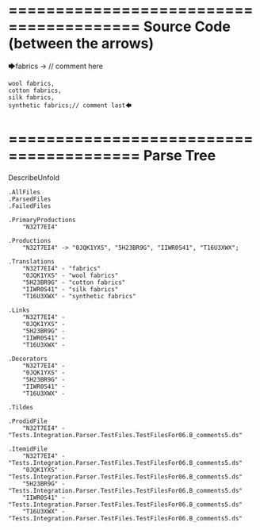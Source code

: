 ========================================
Source Code (between the arrows)
========================================

🡆fabrics -> // comment here

    wool fabrics,
    cotton fabrics,
    silk fabrics,
    synthetic fabrics;// comment last🡄

========================================
Parse Tree
========================================
DescribeUnfold

    .AllFiles
    .ParsedFiles
    .FailedFiles

    .PrimaryProductions
        "N32T7EI4" 

    .Productions
        "N32T7EI4" -> "0JQK1YXS", "5H23BR9G", "IIWR0S41", "T16U3XWX";

    .Translations
        "N32T7EI4" - "fabrics"
        "0JQK1YXS" - "wool fabrics"
        "5H23BR9G" - "cotton fabrics"
        "IIWR0S41" - "silk fabrics"
        "T16U3XWX" - "synthetic fabrics"

    .Links
        "N32T7EI4" - 
        "0JQK1YXS" - 
        "5H23BR9G" - 
        "IIWR0S41" - 
        "T16U3XWX" - 

    .Decorators
        "N32T7EI4" - 
        "0JQK1YXS" - 
        "5H23BR9G" - 
        "IIWR0S41" - 
        "T16U3XWX" - 

    .Tildes

    .ProdidFile
        "N32T7EI4" - "Tests.Integration.Parser.TestFiles.TestFilesFor06.B_comments5.ds"

    .ItemidFile
        "N32T7EI4" - "Tests.Integration.Parser.TestFiles.TestFilesFor06.B_comments5.ds"
        "0JQK1YXS" - "Tests.Integration.Parser.TestFiles.TestFilesFor06.B_comments5.ds"
        "5H23BR9G" - "Tests.Integration.Parser.TestFiles.TestFilesFor06.B_comments5.ds"
        "IIWR0S41" - "Tests.Integration.Parser.TestFiles.TestFilesFor06.B_comments5.ds"
        "T16U3XWX" - "Tests.Integration.Parser.TestFiles.TestFilesFor06.B_comments5.ds"

